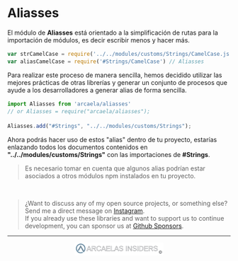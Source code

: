 # Aliasses

El módulo de **Aliasses** está orientado a la simplificación de rutas para la importación de módulos, es decir escribir menos y hacer más.

```js
var strCamelCase = require('../../modules/customs/Strings/CamelCase.js') // Common
var aliasCamelCase = require('#Strings/CamelCase') // Aliasses
```

Para realizar este proceso de manera sencilla, hemos decidido utilizar las mejores prácticas de otras librerías y generar un conjunto de procesos que ayude a los desarrolladores a generar alias de forma sencilla.

```js
import Aliasses from 'arcaela/aliasses'
// or Aliasses = require("arcaela/aliasses");

Aliasses.add("#Strings", "../../modules/customs/Strings");
```
Ahora podrás hacer uso de estos "alias" dentro de tu proyecto, estarías enlazando todos los documentos contenidos en **"../../modules/customs/Strings"** con las importaciones de **#Strings**.

>Es necesario tomar en cuenta que algunos alias podrían estar asociados a otros módulos npm instalados en tu proyecto.

</br>

> ¿Want to discuss any of my open source projects, or something else? Send me a direct message on [Instagram](https://instagram.com/arcaelas). </br>
If you already use these libraries and want to support us to continue development, you can sponsor us at [Github Sponsors](https://github.com/sponsors/arcaela).
<hr/>
<div style="text-align:center;">
    <img src="../assets/footer-dark.svg" width="200px">
</div>